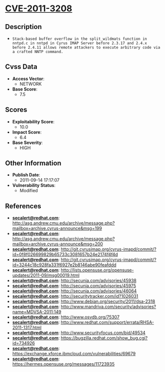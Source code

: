 
# [CVE-2011-3208](http://asg.andrew.cmu.edu/archive/message.php?mailbox=archive.cyrus-announce&msg=199)

## Description

- `Stack-based buffer overflow in the split_wildmats function in nntpd.c in nntpd in Cyrus IMAP Server before 2.3.17 and 2.4.x before 2.4.11 allows remote attackers to execute arbitrary code via a crafted NNTP command.`

## Cvss Data

- **Access Vector**:
  - NETWORK
- **Base Score**:
  - 7.5

## Scores

- **Exploitability Score**:
  - 10.0
- **Impact Score**:
  - 6.4
- **Base Severity**:
  - HIGH

## Other Information

- **Publish Date**:
  - 2011-09-14 17:17:07
- **Vulnerability Status**:
  - Modified

## References

- **secalert@redhat.com**: http://asg.andrew.cmu.edu/archive/message.php?mailbox=archive.cyrus-announce&msg=199
- **secalert@redhat.com**: http://asg.andrew.cmu.edu/archive/message.php?mailbox=archive.cyrus-announce&msg=200
- **secalert@redhat.com**: http://git.cyrusimap.org/cyrus-imapd/commit/?id=0f8f026699829b65733c3081657b24e2174f4f4d
- **secalert@redhat.com**: http://git.cyrusimap.org/cyrus-imapd/commit/?id=3244c18c928fa331f6927e2b8146abe90feafddd
- **secalert@redhat.com**: http://lists.opensuse.org/opensuse-updates/2011-09/msg00019.html
- **secalert@redhat.com**: http://secunia.com/advisories/45938
- **secalert@redhat.com**: http://secunia.com/advisories/45975
- **secalert@redhat.com**: http://secunia.com/advisories/46064
- **secalert@redhat.com**: http://securitytracker.com/id?1026031
- **secalert@redhat.com**: http://www.debian.org/security/2011/dsa-2318
- **secalert@redhat.com**: http://www.mandriva.com/security/advisories?name=MDVSA-2011:149
- **secalert@redhat.com**: http://www.osvdb.org/75307
- **secalert@redhat.com**: http://www.redhat.com/support/errata/RHSA-2011-1317.html
- **secalert@redhat.com**: http://www.securityfocus.com/bid/49534
- **secalert@redhat.com**: https://bugzilla.redhat.com/show_bug.cgi?id=734926
- **secalert@redhat.com**: https://exchange.xforce.ibmcloud.com/vulnerabilities/69679
- **secalert@redhat.com**: https://hermes.opensuse.org/messages/11723935
